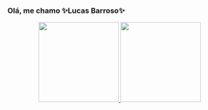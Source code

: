 ### Olá, me chamo ✨Lucas Barroso✨

<div align="center">
  <a href="https://github.com/lucasjorge02">
  <img height="180em" src="https://github-readme-stats.vercel.app/api?username=lucasjorge02&show_icons=true&theme=dracula&include_all_commits=true&count_private=true"/>
  <img height="180em" src="https://github-readme-stats.vercel.app/api/top-langs/?username=lucasjorge02&layout=compact&langs_count=7&theme=dracula"/>
</div>
